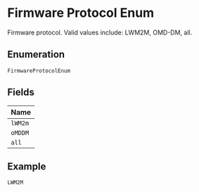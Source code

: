 
# Firmware Protocol Enum

Firmware protocol. Valid values include: LWM2M, OMD-DM, all.

## Enumeration

`FirmwareProtocolEnum`

## Fields

| Name |
|  --- |
| `lWM2m` |
| `oMDDM` |
| `all` |

## Example

```
LWM2M
```

